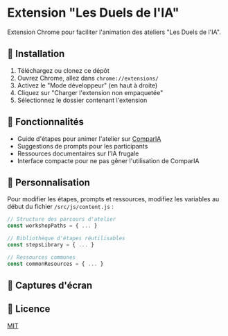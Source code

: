 # Extension "Les Duels de l'IA"

Extension Chrome pour faciliter l'animation des ateliers "Les Duels de l'IA".

## 🚀 Installation

1. Téléchargez ou clonez ce dépôt
2. Ouvrez Chrome, allez dans `chrome://extensions/`
3. Activez le "Mode développeur" (en haut à droite)
4. Cliquez sur "Charger l'extension non empaquetée"
5. Sélectionnez le dossier contenant l'extension

## 🧩 Fonctionnalités

- Guide d'étapes pour animer l'atelier sur [ComparIA](https://comparia.beta.gouv.fr)
- Suggestions de prompts pour les participants
- Ressources documentaires sur l'IA frugale
- Interface compacte pour ne pas gêner l'utilisation de ComparIA

## 📝 Personnalisation

Pour modifier les étapes, prompts et ressources, modifiez les variables au début du fichier `/src/js/content.js` :

```javascript
// Structure des parcours d'atelier
const workshopPaths = { ... }

// Bibliothèque d'étapes réutilisables
const stepsLibrary = { ... }

// Ressources communes
const commonResources = { ... }
```

## 📸 Captures d'écran

<!-- Ajoutez des captures d'écran si disponibles -->

## 📄 Licence

[MIT](LICENSE)